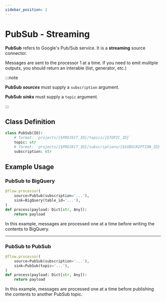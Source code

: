 ```yaml
---
sidebar_position: 2
---
```


# PubSub - Streaming

**PubSub** refers to Google's Pub/Sub service. It is a **streaming** source connector.

Messages are sent to the processor 1 at a time. If you need to emit mulitple outputs, you should return an interable (list, generator, etc.)

:::note

**PubSub** **_sources_** must supply a `subscription` argument.

**PubSub** **_sinks_** must supply a `topic` argument.

:::

## Class Definition

```python
class PubSub(IO):
    # format: `projects/{$PROJECT_ID}/topics/{$TOPIC_ID}`
    topic: str
    # format: `projects/{$PROJECT_ID}/subscriptions/{$SUBSCRIPTION_ID}`
    subscription: str
```

## Example Usage

### PubSub to BigQuery

```python
@flow.processor(
    source=PubSub(subscription='...'),
    sink=BigQuery(table_id='...'),
)
def process(payload: Dict[str, Any]):
    return payload
```

In this example, messages are processed one at a time before writing the contents to BigQuery.

---

### PubSub to PubSub

```python
@flow.processor(
    source=PubSub(subscription='...'),
    sink=PubSub(topic='...'),
)
def process(payload: Dict[str, Any]):
    return payload
```

In this example, messages are processed one at a time before publishing the contents to another PubSub topic.
